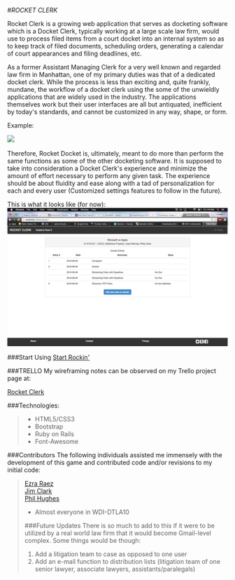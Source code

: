 #_*ROCKET CLERK*_

Rocket Clerk is a growing web application that serves as docketing software which is a Docket Clerk, typically working at a large scale law firm, would use to process filed items from a court docket into an internal system so as to keep track of filed documents, scheduling orders, generating a calendar of court appearances and filing deadlines, etc.

As a former Assistant Managing Clerk for a very well known and regarded law firm in Manhattan, one of my primary duties was that of a dedicated docket clerk.  While the process is less than exciting and, quite frankly, mundane, the workflow of a docket clerk using the some of the unwieldly applications that are widely used in the industry.  The applications themselves work but their user interfaces are all but antiquated, inefficient by today's standards, and cannot be customized in any way, shape, or form.

Example:

[<img src="http://www.courtalert.com/images/cmecfDiary.gif">](http://www.courtalert.com/images/cmecfDiary.gif/)

Therefore, Rocket Docket is, ultimately, meant to do more than perform the same functions as some of the other docketing software.  It is supposed to take into consideration a Docket Clerk's experience and minimize the amount of effort necessary to perform any given task.  The experience should be about fluidity and ease along with a tad of personalization for each and every user (Customized settings features to follow in the future).

This is what it looks like (for now):
[<img src="app/assets/images/rocket_clerk_screenshot.png">](app/assets/images/rocket_clerk_screenshot.png)

###Start Using
 [Start Rockin'](https://warm-island-81233.herokuapp.com/)

###TRELLO
My wireframing notes can be observed on my Trello project page at:

 [Rocket Clerk](https://trello.com/b/xaWMPggW/rocket_clerk)
 
###Technologies:
>- HTML5/CSS3  
>- Bootstrap  
>- Ruby on Rails 
>- Font-Awesome

###Contributors
The following individuals assisted me immensely with the development of this game and contributed code and/or revisions to my initial code:
>[Ezra Raez](https://github.com/EARnagram)        
>[Jim Clark](https://github.com/jim-clark)  
>[Phil Hughes](https://github.com/h4w5)  
>- Almost everyone in WDI-DTLA10
>
>###Future Updates
>There is so much to add to this if it were to be utilized by a real world law firm that it would become Gmail-level complex.  Some things would be though:
>1. Add a litigation team to case as opposed to one user  
>2. Add an e-mail function to distribution lists (litigation team of one senior lawyer, associate lawyers, assistants/paralegals)
>
>
